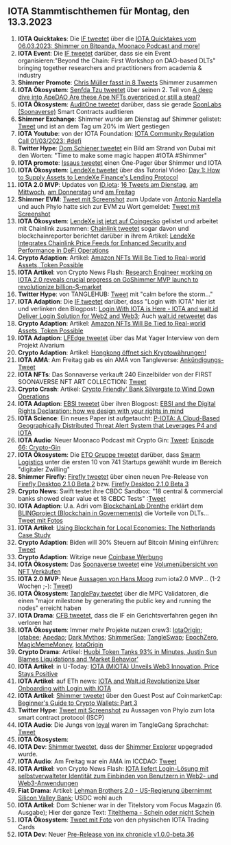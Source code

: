 ## IOTA Stammtischthemen für Montag, den 13.3.2023

1. **IOTA Quicktakes**: Die [IF tweetet](https://twitter.com/iota/status/1632683664541622273?s=20) über die [IOTA Quicktakes vom 06.03.2023: Shimmer on Bitpanda, Moonaco Podcast and more!](https://www.youtube.com/watch?v=F7RYTerpD3U)
2. **IOTA Event**: Die [IF tweetet](https://twitter.com/iota/status/1633075031264591878?s=20) darüber, dass sie ein Event organisieren:"Beyond the Chain: First Workshop on DAG-based DLTs" bringing together researchers and practitioners from academia & industry
3. **Shimmer Promote**: [Chris Müller fasst in 8 Tweets](https://twitter.com/ChrisMuellerHI/status/1633018309728673793?s=20) Shimmer zusammen
4. **IOTA Ökosystem**: [Senfda Tzu tweetet](https://twitter.com/SenfdaTzu/status/1633072532071886850?s=20) über seinen 2. Teil von [A deep dive into ApeDAO Are these Ape NFTs overpriced or still a steal?](https://medium.com/@karsten.bienek/a-deep-dive-into-apedao-are-these-ape-nfts-overpriced-or-still-a-steal-459b207eab82)
5. **IOTA Ökosystem**: [AuditOne tweetet](https://twitter.com/auditone_team/status/1633034246963986433?s=20) darüber, dass sie gerade [SoonLabs (Soonaverse)](https://twitter.com/soon_labs) Smart Contracts auditieren
6. **Shimmer Exchange**: Shimmer wurde am Dienstag auf Shimmer gelistet: [Tweet](https://twitter.com/Vrom14286662/status/1633090475253981185?s=20) und ist an dem Tag um 20% im Wert gestiegen
7. **IOTA Youtube**: von der IOTA Foundation: [IOTA Community Regulation Call 01/03/2023: #defi](https://www.youtube.com/watch?v=qF76ZoT7EMs)
8. **Twitter Hype**: [Dom Schiener tweetet](https://twitter.com/DomSchiener/status/1633193462903259139?s=20) ein Bild am Strand von Dubai mit den Worten: "Time to make some magic happen #IOTA #Shimmer"
9. **IOTA promote**: [Issaus tweetet](https://twitter.com/Issaus2020/status/1633092560716480512?s=20) einen One-Pager über Shimmer und IOTA
10. **IOTA Ökosystem**: [LendeXe tweetet](https://twitter.com/LendeXeFinance/status/1632817675419242498?s=20) über das Tutorial Video: [Day 1: How to Supply Assets to LendeXe Finance's Lending Protocol](https://www.youtube.com/watch?v=f30jm4mGunM)
11. **IOTA 2.0 MVP**: Updates von [ID.iota](https://twitter.com/id_iota): [16 Tweets am Dienstag](https://twitter.com/id_iota/status/1633069312746442757?s=20),  [am Mittwoch](https://twitter.com/id_iota/status/1633436746481557505?s=20), [am Donnerstag](https://twitter.com/id_iota/status/1633792889364021248?s=20) und [am Freitag](https://twitter.com/id_iota/status/1634160216513060867?s=20)
12. **Shimmer EVM**: [Tweet mit Screenshot](https://twitter.com/shimmer_academy/status/1633418963978731522?s=20) zum Update von [Antonio Nardella](https://twitter.com/antonionardella) und auch Phylo hatte sich zur EVM zu Wort gemeldet: [Tweet mit Screenshot](https://twitter.com/Vrom14286662/status/1633341492927295490?s=20)
13. **IOTA Ökosystem**: [LendeXe ist jetzt auf Coingecko](https://www.coingecko.com/en/coins/lendexe-finance) gelistet und arbeitet mit Chainlink zusammen: [Chainlink tweetet](https://twitter.com/chainlink/status/1633468490605633537?s=20) sogar davon und blockchainreporter berichtet darüber in ihrem Artikel: [LendeXe Integrates Chainlink Price Feeds for Enhanced Security and Performance in DeFi Operations](https://blockchainreporter.net/lendexe-integrates-chainlink-price-feeds-for-enhanced-security-and-performance-in-defi-operations/)
14. **Crypto Adaption**: Artikel: [Amazon NFTs Will Be Tied to Real-world Assets, Token Possible](https://blockworks.co/news/amazon-nfts-real-world-assets-token)
15. **IOTA Artikel**: von Crypto News Flash: [Research Engineer working on IOTA 2.0 reveals crucial progress on GoShimmer MVP launch to revolutionize billion-$-market](https://www.crypto-news-flash.com/research-engineer-working-on-iota-2-0-reveals-crucial-progress-on-goshimmer-mvp-launch-to-revolutionize-billion-market/?feed_id=13580&_unique_id=640888caad5b7)
16. **Twitter Hype**: von TANGLEHUB: [Tweet](https://twitter.com/Tanglehub_eu/status/1633460587224240128?s=20) mit "calm before the storm..."
17. **IOTA Adaption**: Die [IF tweetet](https://twitter.com/iota/status/1633467619373187074?s=20) darüber, dass "Login with IOTA" hier ist und verlinken den Blogpost: [Login With IOTA is Here - IOTA and walt.id Deliver Login Solution for Web2 and Web3](https://blog.iota.org/login-with-iota-is-here/); Auch [walt.id retweetet](https://twitter.com/walt_id/status/1633487236598562816?s=20) das
18. **Crypto Adaption**: Artikel: [Amazon NFTs Will Be Tied to Real-world Assets, Token Possible](https://blockworks.co/news/amazon-nfts-real-world-assets-token)
19. **IOTA Adaption**: [LFEdge tweetet](https://twitter.com/LF_Edge/status/1633138044214599681?s=20) über das Mat Yager Interview von dem Projekt Alvarium
20. **Crypto Adaption**: Artikel: [Hongkong öffnet sich Kryptowährungen!](https://krypto-x.biz/2023/03/09/hongkong-oeffnet-sich-kryptowaehrungen/)
21. **IOTA AMA**: Am Freitag gab es ein AMA von Tangleverse: [Ankündigungs-Tweet](https://twitter.com/TangleVerseWeb/status/1633543628264988682?s=20)
22. **IOTA NFTs**: Das Sonnaverse verkauft 240 Einzelbilder von der FIRST SOONAVERSE NFT ART COLLECTION: [Tweet](https://twitter.com/iotahawaii/status/1633707655398301698?s=20)
23. **Crypto Crash**: Artikel: [Crypto Friendly' Bank Silvergate to Wind Down Operations](https://decrypt.co/123024/crypto-friendly-bank-silvergate-to-wind-down-operations)
24. **IOTA Adaption**: [EBSI tweetet](https://twitter.com/EU_EBSI/status/1633397039986794497?s=20) über ihren Blogpost: [EBSI and the Digital Rights Declaration: how we design with your rights in mind](https://ec.europa.eu/digital-building-blocks/wikis/display/EBSI/EBSI+and+the+Digital+Rights+Declaration+-+how+we+design+with+your+rights+in+mind/?pk_source=twitter&pk_medium=social_media_organic&pk_campaign=Digital_right)
25. **IOTA Science**: Ein neues Paper ist aufgetaucht: [P-IOTA: A Cloud-Based Geographically Distributed Threat Alert System that Leverages P4 and IOTA](https://www.mdpi.com/1424-8220/23/6/2955)
26. **IOTA Audio**: Neuer Moonaco Podcast mit Crypto Gin: [Tweet](https://twitter.com/MoonacoPodcast/status/1633785515630624778?s=20): [Episode 66: Crypto-Gin](https://open.spotify.com/episode/0CrqeganqLJq35ovK11bHm?si=1jP7RStaQgO3-vWmUpWqkA&app_destination=copy-link&nd=1)
27. **IOTA Ökosystem**: Die [ETO Gruppe tweetet](https://twitter.com/EtoGruppe/status/1633799973308358656?s=20) darüber, dass [Swarm Logistics](https://twitter.com/SwarmLogistics) unter die ersten 10 von 741 Startups gewählt wurde im Bereich "digitaler Zwilling"
28. **Shimmer Firefly**: [Firefly tweetet](https://twitter.com/fireflywallet/status/1633894734736310276?s=20) über einen neuen Pre-Release von [Firefly Desktop 2.1.0 Beta 2](https://github.com/iotaledger/firefly/releases/tag/desktop-2.1.0-beta-2) bzw. [Firefly Desktop 2.1.0 Beta 3](https://github.com/iotaledger/firefly/releases/tag/desktop-2.1.0-beta-3)
29. **Crypto News**: Swift testet ihre CBDC Sandbox: "18 central & commercial banks showed clear value et 18 CBDC Tests" :[Tweet](https://twitter.com/swiftcommunity/status/1633815692070756355?s=20)
30. **IOTA Adaption**: U.a. Adri vom [BlockchainLab Drenthe](https://twitter.com/BclDrenthe) erklärt dem [BLINGproject (Blockchain in Governements)](https://twitter.com/BLINGprojectNSR) die Vorteile von DLTs... [Tweet mit Fotos](https://twitter.com/BLINGprojectNSR/status/1633162014557106194?s=20)
31. **IOTA Artikel**: [Using Blockchain for Local Economies: The Netherlands Case Study](https://web-mind.io/blockchain/using-blockchain-for-local-economies-the-netherlands-case-study)
32. **Crypto Adaption**: Biden will 30% Steuern auf Bitcoin Mining einführen: [Tweet](https://twitter.com/BitcoinMagazine/status/1633933119920168965?s=20)
33. **Crypto Adaption**: Witzige neue [Coinbase Werbung](https://twitter.com/scottmelker/status/1633783094028255232?s=20)
34. **IOTA Ökosystem**: Das [Soonaverse tweetet](https://twitter.com/soon_labs/status/1634069758575529985?s=20) eine [Volumenübersicht von NFT Verkäufen](https://docs.google.com/spreadsheets/d/1EkhJ8CD7Q97HgKOpFHbqZz31ZIlH5AJvS2z9hJKUGTU/edit#gid=438328424)
35. **IOTA 2.0 MVP**: Neue [Aussagen von Hans Moog](https://twitter.com/hus_qy/status/1633879317498167302?s=20) zum iota2.0 MVP... (1-2 Wochen ;-): [Tweet](https://twitter.com/hus_qy/status/1633938180721319936?s=20))
36. **IOTA Ökosystem**: [TanglePay tweetet](https://twitter.com/tanglepaycom/status/1634088811725733893?s=20) über die MPC Validatoren, die einen "major milestone by generating the public key and running the nodes" erreicht haben
37. **IOTA Drama**: [CFB tweetet](https://twitter.com/c___f___b/status/1634101881852026885?s=20), dass die IF ein Gerichtsverfahren gegen ihn verloren hat
38. **IOTA Ökosystem**: Immer mehr Projekte nutzen crew3: [IotaOrigin](https://crew3.xyz/c/iotaorigin/invite/5vVlxl2KveF-F54z7q3oH); [Iotabee](https://crew3.xyz/c/iotabee/invite/FVdSVGyXDZlwCS9-iFn0I); [Apedao](https://crew3.xyz/c/apedao/invite/ZJSsF_9xlW7mGQADs5BPF); [Dark Mythos](https://crew3.xyz/c/darkmythos/invite/h6bXztIVUS5Jyhttft4Bk); [ShimmerSea](https://crew3.xyz/c/shimmersea/invite/zikW2A__rIouDMx9vBQzD); [TangleSwap](https://crew3.xyz/c/tangleswap/invite/pVrE2fLBcGn05ZpVvaMD-); [EpochZero](https://crew3.xyz/c/epochzero/invite/OyNIakiVzxWOMuCGrpJ7q), [MagicMemeMoney](https://crew3.xyz/c/magicmememoney/invite/VYVZ-tf4UdxpBznW-VOrQ), [IotaOrigin](https://crew3.xyz/c/iotaorigin/invite/5vVlxl2KveF-F54z7q3oH)
39. **Crypto Drama**: Artikel: [Huobi Token Tanks 93% in Minutes, Justin Sun Blames Liquidations and ‘Market Behavior’](https://beincrypto.com/huobi-token-tanks-93-minutes-justin-sun-liquidations-market/)
40. **IOTA Artikel**: in U-Today: [IOTA (MIOTA) Unveils Web3 Innovation, Price Stays Positive](https://u.today/iota-miota-unveils-web3-innovation-price-stays-positive)
41. **IOTA Artikel**: auf ETh news: [IOTA and Walt.id Revolutionize User Onboarding with Login with IOTA](https://www.ethnews.com/iota-and-wait-id-revolutionize-user-onboarding-with-login-with-iota/)
42. **IOTA Artikel**: [Shimmer tweetet](https://twitter.com/shimmernet/status/1634147140812386311?s=20) über den Guest Post auf CoinmarketCap: [Beginner's Guide to Crypto Wallets: Part 3](https://coinmarketcap.com/community/articles/63f88b98fd311907dea28029/)
43. **Twitter Hype**: [Tweet mit Screenshot](https://twitter.com/Schmucklos_/status/1634151826713870336?s=20) zu Aussagen von Phylo zum Iota smart contract protocol (ISCP)
44. **IOTA Audio**: Die Jungs von [loyal](https://twitter.com/loyal_web3) waren im TangleGang Sprachchat: [Tweet](https://twitter.com/GangTangleTalk/status/1634163039564967938?s=20)
45. **IOTA Ökosystem**: 
46. **IOTA Dev**: [Shimmer tweetet](https://twitter.com/shimmernet/status/1634198800175710213?s=20), dass der [Shimmer Explorer](https://explorer.shimmer.network/shimmer/) upgegraded wurde. 
47. **IOTA Audio**: Am Freitag war ein AMA im ICCDAO: [Tweet](https://twitter.com/IOTAcontentDAO/status/1633784046911193088?s=20)
48. **IOTA Artikel**: von Crypto News Flash: [IOTA liefert Login-Lösung mit selbstverwalteter Identität zum Einbinden von Benutzern in Web2- und Web3-Anwendungen](https://www.crypto-news-flash.com/de/iota-liefert-login-loesung-mit-selbstverwalteter-identitaet-zum-einbinden-von-benutzern-in-web2-und-web3-anwendungen/)
49. **Fiat Drama**: Artikel: [Lehman Brothers 2.0 - US-Regierung übernimmt Silicon Valley Bank](https://www.btc-echo.de/schlagzeilen/silicon-valley-bank-usa-uebernehmen-kriselndes-geldhaus-160877/); USDC wohl auch 
50. **IOTA Artikel**: Dom Schiener war in der Titelstory vom Focus Magazin (6. Ausgabe); Hier der ganze Text: [Titelthema - Schein oder nicht Schein](https://m.focus.de/magazin/archiv/titelthema-schein-oder-nicht-schein_id_184898014.html)
51. **IOTA Ökosystem**: [Tweet mit Foto](https://twitter.com/IOTA_TCG/status/1634269281364979712?s=20) von den physischen IOTA Trading Cards
52. **IOTA Dev**: Neuer [Pre-Release von inx chronicle v1.0.0-beta.36](https://github.com/iotaledger/inx-chronicle/releases/tag/v1.0.0-beta.36)

